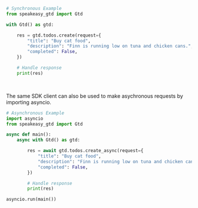 <!-- Start SDK Example Usage [usage] -->
```python
# Synchronous Example
from speakeasy_gtd import Gtd

with Gtd() as gtd:

    res = gtd.todos.create(request={
        "title": "Buy cat food",
        "description": "Finn is running low on tuna and chicken cans.",
        "completed": False,
    })

    # Handle response
    print(res)
```

</br>

The same SDK client can also be used to make asychronous requests by importing asyncio.
```python
# Asynchronous Example
import asyncio
from speakeasy_gtd import Gtd

async def main():
    async with Gtd() as gtd:

        res = await gtd.todos.create_async(request={
            "title": "Buy cat food",
            "description": "Finn is running low on tuna and chicken cans.",
            "completed": False,
        })

        # Handle response
        print(res)

asyncio.run(main())
```
<!-- End SDK Example Usage [usage] -->
